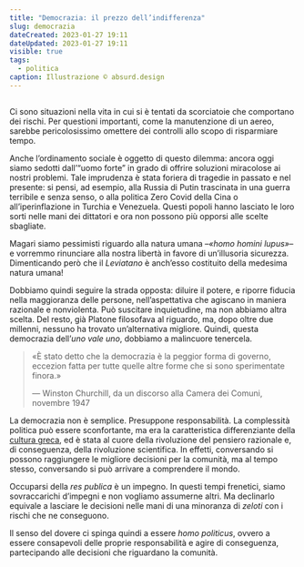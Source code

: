 ```yaml
---
title: "Democrazia: il prezzo dell’indifferenza"
slug: democrazia
dateCreated: 2023-01-27 19:11
dateUpdated: 2023-01-27 19:11
visible: true
tags:
  - politica
caption: Illustrazione © absurd.design
---
```


##

<span class="newthought">Ci sono</span> situazioni nella vita in cui si è tentati da scorciatoie che comportano dei rischi. Per questioni importanti, come la manutenzione di un aereo, sarebbe pericolosissimo omettere dei controlli allo scopo di risparmiare tempo.

Anche l’ordinamento sociale è oggetto di questo dilemma: ancora oggi siamo sedotti dall’“uomo forte” in grado di offrire soluzioni miracolose ai nostri problemi. Tale imprudenza è stata foriera di tragedie in passato e nel presente: si pensi, ad esempio, alla Russia di Putin trascinata in una guerra terribile e senza senso, o alla politica Zero Covid della Cina o all’iperinflazione in Turchia e Venezuela. Questi popoli hanno lasciato le loro sorti nelle mani dei dittatori e ora non possono più opporsi alle scelte sbagliate.

Magari siamo pessimisti riguardo alla natura umana –_«homo homini lupus»_– e vorremmo rinunciare alla nostra libertà in favore di un’illusoria sicurezza. Dimenticando però che il _Leviatano_ è anch’esso costituito della medesima natura umana!

Dobbiamo quindi seguire la strada opposta: diluire il potere, e riporre fiducia nella maggioranza delle persone, nell’aspettativa che agiscano in maniera razionale e nonviolenta. Può suscitare inquietudine, ma non abbiamo altra scelta. Del resto, già Platone filosofava al riguardo, ma, dopo oltre due millenni, nessuno ha trovato un’alternativa migliore. Quindi, questa democrazia dell’_uno vale uno_, dobbiamo a malincuore tenercela.

<div class='epigraph'>

> «È stato detto che la democrazia è la peggior forma di governo, eccezion fatta per tutte quelle altre forme che si sono sperimentate finora.» <footer> — Winston Churchill, da un discorso alla Camera dei Comuni, novembre 1947</footer>

</div>

La democrazia non è semplice. Presuppone responsabilità. La complessità politica può essere sconfortante, ma era la caratteristica differenziante della [cultura greca](/notes/occidente/), ed è stata al cuore della rivoluzione del pensiero razionale e, di conseguenza, della rivoluzione scientifica. In effetti, conversando si possono raggiungere le migliore decisioni per la comunità, ma al tempo stesso, conversando si può arrivare a comprendere il mondo.

Occuparsi della _res publica_ è un impegno. In questi tempi frenetici, siamo sovraccarichi d’impegni e non vogliamo assumerne altri. Ma declinarlo equivale a lasciare le decisioni nelle mani di una minoranza di _zeloti_ con i rischi che ne conseguono.

Il senso del dovere ci spinga quindi a essere _homo politicus_, ovvero a essere consapevoli delle proprie responsabilità e agire di conseguenza, partecipando alle decisioni che riguardano la comunità.
